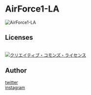 # AirForce1-LA
![AirForce1-LA](https://user-images.githubusercontent.com/37786993/157172635-4e4802ff-b3b8-4645-8948-5755ef9aa1f0.jpg)


## Licenses
<br /><a rel="license" href="http://creativecommons.org/licenses/by-nc/4.0/"><img alt="クリエイティブ・コモンズ・ライセンス" style="border-width:0" src="https://i.creativecommons.org/l/by-nc/4.0/88x31.png" /></a><br />

## Author

[twitter](https://twitter.com/hamadayaro_)
<br />
[instagram](https://www.instagram.com/hamadayaro_/)